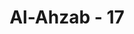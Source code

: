 ---
title: "Al-Ahzab - 17"
no: 17
arabic_no: ١٧
ayah: قُلْ مَنْ ذَا الَّذِيْ يَعْصِمُكُمْ مِّنَ اللّٰهِ اِنْ اَرَادَ بِكُمْ سُوْۤءًا اَوْ اَرَادَ بِكُمْ رَحْمَةً ۗوَلَا يَجِدُوْنَ لَهُمْ مِّنْ دُوْنِ اللّٰهِ وَلِيًّا وَّلَا نَصِيْرًا
translation: "Katakanlah, “Siapakah yang dapat melindungi kamu dari (ketentuan) Allah jika Dia menghendaki bencana atasmu atau menghendaki rahmat untuk dirimu?” Mereka itu tidak akan mendapatkan pelindung dan penolong selain Allah."
tafsir: "Menurut riwayat lain bahwa yang mengajak itu adalah orang-orang Yahudi. Mereka mengajak orang-orang munafik menghindarkan diri dari Nabi dan orang-orang Muslimin dengan mengatakan, \"Apabila Abu Sufyan menang, tentulah Muhammad dan pengikut-pengikutnya akan dibinasakan semuanya.\" Karena itu turunlah ayat ini.\n\nPada ayat ini, Allah memerintahkan kepada Nabi Muhammad untuk menjawab perkataan orang-orang yang mengatakan bahwa mereka akan selamat bila mereka meninggalkan medan pertempuran. Allah berfirman, \"Tidak seorang pun di antara kamu yang sanggup menghindarkan diri dari pembunuhan atau kesengsaraan jika Allah telah menetapkannya. Demikian pula, tidak seorang pun yang dapat mendatangkan sesuatu kebaikan kepada seseorang jika Allah tidak menghendakinya. Manfaat dan kemelaratan itu hanya Allah yang menetapkannya, tidak seorang pun yang sanggup mengganti atau mengubahnya. Oleh karena itu, orang-orang munafik dan Yahudi yang mengkhianati Nabi tidak akan mendapatkan orang yang dapat menolong dan mengelakkan bencana yang akan menimpa mereka.\n\nMenurut suatu riwayat, 'Abdullah bin Ubay dan kawan-kawannya, orang-orang munafik dan Yahudi berkata kepada kaum Muslimin, \"Muhammad dan pengikut-pengikutnya sangat sedikit jika dibandingkan dengan jumlah kaum Quraisy dan sekutu-sekutunya. Oleh karena itu, mereka pasti binasa, dan marilah kita menjauhkan diri dari padanya.\""
---